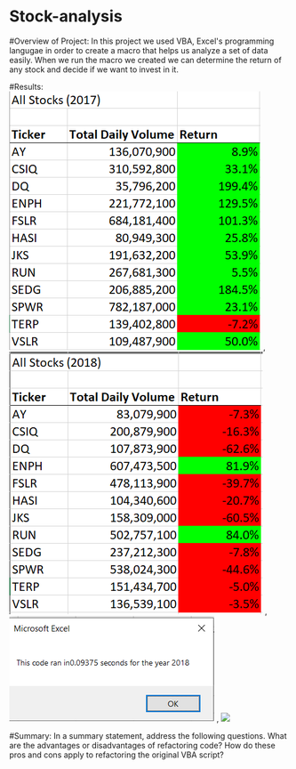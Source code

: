 # Stock-analysis
#Overview of Project: In this project we used VBA, Excel's programming langugae in order to create a macro that helps us analyze a set of data easily. When we run the macro we created we can determine the return of any stock and decide if we want to invest in it. 

#Results: ![](Resources/Allstocks2017.png) , ![](Resources/Allstocks2018.png) , ![](Resources/runTimeOriginal.png) , ![](ResourcesrunTimeRefracted.png)

#Summary: In a summary statement, address the following questions.
What are the advantages or disadvantages of refactoring code?
How do these pros and cons apply to refactoring the original VBA script?
